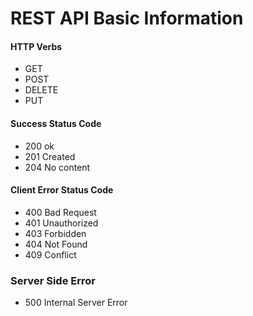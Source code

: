 # REST API Basic Information

#### HTTP Verbs
- GET
- POST
- DELETE
- PUT


#### Success Status Code
- 200 ok
- 201 Created
- 204 No content


#### Client Error Status Code
- 400 Bad Request
- 401 Unauthorized
- 403 Forbidden
- 404 Not Found
- 409 Conflict


### Server Side Error
- 500 Internal Server Error



















